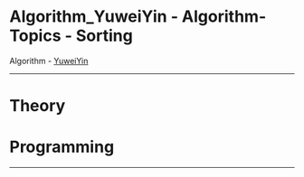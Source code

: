 # Algorithm_YuweiYin - Algorithm-Topics - Sorting

Algorithm - [YuweiYin](https://github.com/YuweiYin)

---

# Theory


# Programming


---
